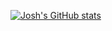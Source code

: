 [![Josh's GitHub stats](https://github-readme-stats.vercel.app/api?username=joshbrunty)](https://github.com/joshbrunty/github-readme-stats)

<!--
**joshbrunty/joshbrunty** is a ✨ _special_ ✨ repository because its `README.md` (this file) appears on your GitHub profile.

Here are some ideas to get you started:

- 🔭 I’m currently working on ...
- 🌱 I’m currently learning ...
- 👯 I’m looking to collaborate on ...
- 🤔 I’m looking for help with ...
- 💬 Ask me about ...
- 📫 How to reach me: ...
- 😄 Pronouns: ...
- ⚡ Fun fact: ...
-->
